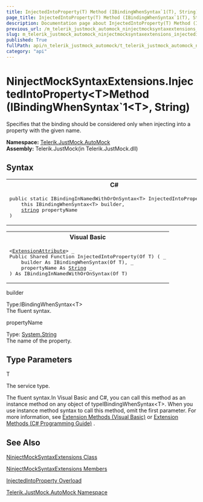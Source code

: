 ```yaml
---
title: InjectedIntoProperty(T) Method (IBindingWhenSyntax`1(T), String)
page_title: InjectedIntoProperty(T) Method (IBindingWhenSyntax`1(T), String) | JustMock Documentation
description: Documentation page about InjectedIntoProperty(T) Method (IBindingWhenSyntax`1(T), String).
previous_url: /m_telerik_justmock_automock_ninjectmocksyntaxextensions_injectedintoproperty__1.html
slug: m_telerik_justmock_automock_ninjectmocksyntaxextensions_injectedintoproperty__1
published: True
fullPath: api/n_telerik_justmock_automock/t_telerik_justmock_automock_ninjectmocksyntaxextensions/methods_t_telerik_justmock_automock_ninjectmocksyntaxextensions/overload_telerik_justmock_automock_ninjectmocksyntaxextensions_injectedintoproperty/m_telerik_justmock_automock_ninjectmocksyntaxextensions_injectedintoproperty__1
category: "api"
---
```


# NinjectMockSyntaxExtensions.InjectedIntoProperty&lt;T&gt;Method (IBindingWhenSyntax`1&lt;T&gt;, String)



Specifies that the binding should be considered only when injecting into a property with the given name.


 **Namespace:**  [Telerik.JustMock.AutoMock](n_telerik_justmock_automock) <br> **Assembly:** Telerik.JustMock(in Telerik.JustMock.dll)
## Syntax


<div id="syntaxCodeBlocks" class="code"><span codeLanguage="CSharp"><table><tr><th>C#</th></tr><tr><td><pre xml:space="preserve"><span class="keyword">public</span> <span class="keyword">static</span> <span class="nolink">IBindingInNamedWithOrOnSyntax</span>&lt;T&gt; <span class="identifier">InjectedIntoProperty</span>&lt;T&gt;(
	<span class="keyword">this</span> <span class="nolink">IBindingWhenSyntax</span>&lt;T&gt; <span class="parameter">builder</span>,
	<a href="https://msdn2.microsoft.com/en-us/library/s1wwdcbf" target="_blank">string</a> <span class="parameter">propertyName</span>
)
</pre></td></tr></table></span><span codeLanguage="VisualBasicDeclaration"><table><tr><th>Visual Basic</th></tr><tr><td><pre xml:space="preserve">&lt;<a href="https://msdn2.microsoft.com/en-us/library/bb504090" target="_blank">ExtensionAttribute</a>&gt; _
<span class="keyword">Public</span> <span class="keyword">Shared</span> <span class="keyword">Function</span> <span class="identifier">InjectedIntoProperty</span>(<span class="keyword">Of</span> T) ( _
	<span class="parameter">builder</span> <span class="keyword">As</span> <span class="nolink">IBindingWhenSyntax</span>(<span class="keyword">Of</span> T), _
	<span class="parameter">propertyName</span> <span class="keyword">As</span> <a href="https://msdn2.microsoft.com/en-us/library/s1wwdcbf" target="_blank">String</a> _
) <span class="keyword">As</span> <span class="nolink">IBindingInNamedWithOrOnSyntax</span>(<span class="keyword">Of</span> T)</pre></td></tr></table></span></div>



builder<br>


Type:IBindingWhenSyntax&lt;T&gt;<br>The fluent syntax.



propertyName<br>


Type: [System.String](s1wwdcbf) <br>The name of the property.



## Type Parameters




T<br>


The service type.


The fluent syntax.In Visual Basic and C#, you can call this method as an instance method on any object of typeIBindingWhenSyntax&lt;T&gt;. When you use instance method syntax to call this method, omit the first parameter. For more information, see [Extension Methods (Visual Basic)](bb384936) or [Extension Methods (C# Programming Guide)](bb383977) .

## See Also



 [NinjectMockSyntaxExtensions Class](t_telerik_justmock_automock_ninjectmocksyntaxextensions) 

 [NinjectMockSyntaxExtensions Members](allmembers_t_telerik_justmock_automock_ninjectmocksyntaxextensions) 

 [InjectedIntoProperty Overload](overload_telerik_justmock_automock_ninjectmocksyntaxextensions_injectedintoproperty) 

 [Telerik.JustMock.AutoMock Namespace](n_telerik_justmock_automock) 



